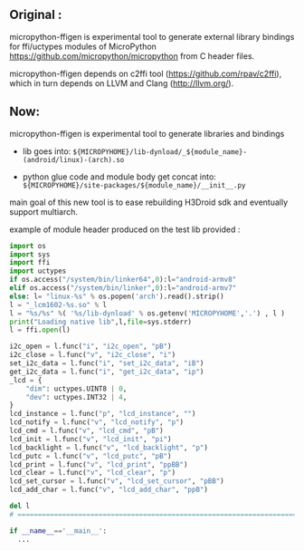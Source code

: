 Original :
--------
micropython-ffigen is experimental tool to generate external library bindings
for ffi/uctypes modules of MicroPython https://github.com/micropython/micropython
from C header files.

micropython-ffigen depends on c2ffi tool (https://github.com/rpav/c2ffi),
which in turn depends on LLVM and Clang (http://llvm.org/).


Now:
----
micropython-ffigen is experimental tool to generate libraries and bindings

* lib goes into:
  `${MICROPYHOME}/lib-dynload/_${module_name}-(android/linux)-(arch).so`

* python glue code and module body get concat into:
  `${MICROPYHOME}/site-packages/${module_name}/__init__.py`


main goal of this new tool is to ease rebuilding H3Droid sdk and eventually support multiarch.


example of module header produced on the test lib provided : 

 
```python
import os
import sys
import ffi
import uctypes
if os.access("/system/bin/linker64",0):l="android-armv8"
elif os.access("/system/bin/linker",0):l="android-armv7"
else: l= "linux-%s" % os.popen('arch').read().strip()
l = "_lcm1602-%s.so" % l
l = "%s/%s" %( '%s/lib-dynload' % os.getenv('MICROPYHOME','.') , l )
print("Loading native lib",l,file=sys.stderr)
l = ffi.open(l)

i2c_open = l.func("i", "i2c_open", "pB")
i2c_close = l.func("v", "i2c_close", "i")
set_i2c_data = l.func("i", "set_i2c_data", "iB")
get_i2c_data = l.func("i", "get_i2c_data", "ip")
_lcd = {
    "dim": uctypes.UINT8 | 0,
    "dev": uctypes.INT32 | 4,
}
lcd_instance = l.func("p", "lcd_instance", "")
lcd_notify = l.func("v", "lcd_notify", "p")
lcd_cmd = l.func("v", "lcd_cmd", "pB")
lcd_init = l.func("v", "lcd_init", "pi")
lcd_backlight = l.func("v", "lcd_backlight", "p")
lcd_putc = l.func("v", "lcd_putc", "pB")
lcd_print = l.func("v", "lcd_print", "ppBB")
lcd_clear = l.func("v", "lcd_clear", "p")
lcd_set_cursor = l.func("v", "lcd_set_cursor", "pBB")
lcd_add_char = l.func("v", "lcd_add_char", "ppB")

del l
# ===============================================================================

if __name__=='__main__':
  ...
```
